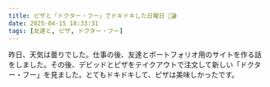 ```yaml
---
title: ピザと「ドクター・フー」でドキドキした日曜日 🍕🎬
date: 2025-04-15 18:33:31
tags: [友達と, ピザ, ドクター・フー]
---
```

昨日、天気は曇りでした。仕事の後、友達とポートフォリオ用のサイトを作る話をしました。その後、デビッドとピザをテイクアウトで注文して新しい「ドクター・フー」を見ました。とてもドキドキして、ピザは美味しかったです。
